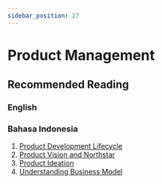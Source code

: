 ```yaml
---
sidebar_position: 27
---
```


# Product Management

## Recommended Reading

### English 

### Bahasa Indonesia

1. [Product Development Lifecycle](https://medium.com/@myskill.id/product-development-lifecycle-8ed830d9b7b5)
2. [Product Vision and Northstar](https://medium.com/@myskill.id/product-vision-and-north-star-986ddf3b39d5)
3. [Product Ideation](https://medium.com/@myskill.id/product-ideation-8f14de1ac653)
4. [Understanding Business Model](https://medium.com/@myskill.id/understanding-business-model-0aa1d031d967)
